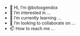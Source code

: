 - 👋 Hi, I’m @botoxgendox
- 👀 I’m interested in ...
- 🌱 I’m currently learning ...
- 💞️ I’m looking to collaborate on ...
- 📫 How to reach me ...

<!---
botoxgendox/botoxgendox is a ✨ special ✨ repository because its `README.md` (this file) appears on your GitHub profile.
You can click the Preview link to take a look at your changes.
--->

